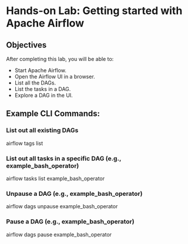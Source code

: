# Hands-on Lab: Getting started with Apache Airflow

## Objectives
After completing this lab, you will be able to:
- Start Apache Airflow.
- Open the Airflow UI in a browser.
- List all the DAGs.
- List the tasks in a DAG.
- Explore a DAG in the UI.

## Example CLI Commands:

### List out all existing DAGs
airflow tags list
### List out all tasks in a specific DAG (e.g., example_bash_operator)
airflow tasks list example_bash_operator
### Unpause a DAG (e.g., example_bash_operator)
airflow dags unpause example_bash_operator
### Pause a DAG (e.g., example_bash_operator)
airflow dags pause example_bash_operator
